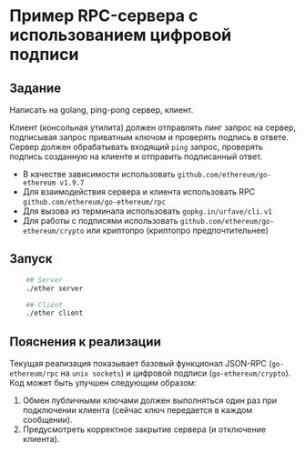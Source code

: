 # Пример RPC-сервера с использованием цифровой подписи

## Задание
Написать на golang, ping-pong сервер, клиент. 

Клиент (консольная утилита) должен отправлять пинг запрос на сервер, подписывая запрос приватным ключом и проверять подпись в ответе. Сервер должен обрабатывать входящий `ping` запрос, проверять подпись созданную на клиенте и отправить подписанный ответ. 

- В качестве зависимости использовать `github.com/ethereum/go-ethereum v1.9.7`
- Для взаимодействия сервера и клиента использовать RPC `github.com/ethereum/go-ethereum/rpc` 
- Для вызова из терминала использовать `gopkg.in/urfave/cli.v1` 
- Для работы с подписями использовать `github.com/ethereum/go-ethereum/crypto` или криптопро (криптопро предпочтительнее)

## Запуск

```bash
    ## Server
    ./ether server

    ## Client
    ./ether client
```

## Пояснения к реализации

Текущая реализация показывает базовый функционал JSON-RPC (`go-ethereum/rpc` на `unix sockets`) и цифровой подписи (`go-ethereum/crypto`). Код может быть улучшен следующим образом:

1. Обмен публичными ключами должен выполняться один раз при подключении клиента (сейчас ключ передается в каждом сообщении).
2. Предусмотреть корректное закрытие сервера (и отключение клиента).